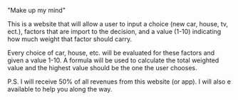 "Make up my mind"

This is a website that will allow a user to input a choice (new car, house, tv, ect.), factors that are import to the decision,
and a value (1-10) indicating how much weight that factor should carry.

Every choice of car, house, etc. will be evaluated for these factors and given a value 1-10. A formula will be used to calculate
the total weighted value and the highest value should be the one the user chooses. 

P.S. I will receive 50% of all revenues from this website (or app). I will also e available to help you along the way.
